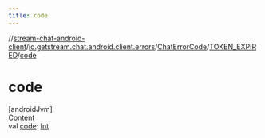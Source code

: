 ```yaml
---
title: code
---
```

//[stream-chat-android-client](../../../../index.md)/[io.getstream.chat.android.client.errors](../../index.md)/[ChatErrorCode](../index.md)/[TOKEN_EXPIRED](index.md)/[code](code.md)



# code  
[androidJvm]  
Content  
val [code](code.md): [Int](https://kotlinlang.org/api/latest/jvm/stdlib/kotlin/-int/index.html)  



